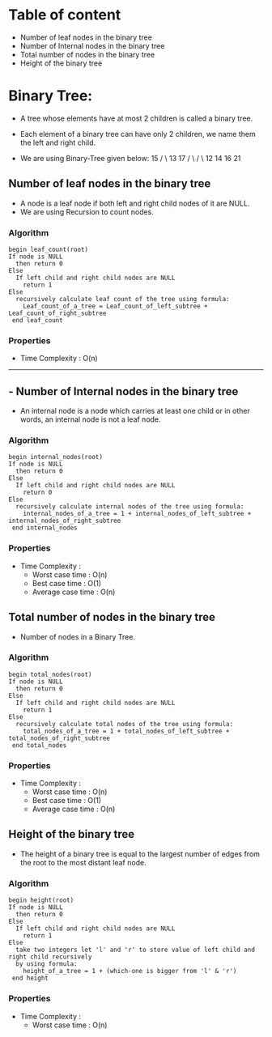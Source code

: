 <!-- follow the template of Bubble Sort, add the respective heading in Table of content -->


<!-- Table of content -->
# Table of content
- Number of leaf nodes in the binary tree
- Number of Internal nodes in the binary tree
- Total number of nodes in the binary tree
- Height of the binary tree

# Binary Tree:

- A tree whose elements have at most 2 children is called a binary tree. 
- Each element of a binary tree can have only 2 children, we name them the left and right child.


- We are using Binary-Tree given below:
              15 
           /      \ 
         13       17 
        /  \     /   \ 
      12    14  16    21  


## Number of leaf nodes in the binary tree
- A node is a leaf node if both left and right child nodes of it are NULL.
- We are using Recursion to count nodes.


### Algorithm

```
begin leaf_count(root)
If node is NULL 
  then return 0
Else 
  If left child and right child nodes are NULL 
    return 1
Else 
  recursively calculate leaf count of the tree using formula:
    Leaf_count_of_a_tree = Leaf_count_of_left_subtree + Leaf_count_of_right_subtree
 end leaf_count
```

### Properties

- Time Complexity : O(n)


---


## - Number of Internal nodes in the binary tree
- An internal node is a node which carries at least one child or in other words, an internal node is not a leaf node.


### Algorithm

```
begin internal_nodes(root)
If node is NULL 
  then return 0
Else 
  If left child and right child nodes are NULL 
    return 0
Else 
  recursively calculate internal nodes of the tree using formula:
    internal_nodes_of_a_tree = 1 + internal_nodes_of_left_subtree + internal_nodes_of_right_subtree
 end internal_nodes
```
### Properties

- Time Complexity :
  - Worst case time	: O(n)
  - Best case time : O(1)
  - Average case time : O(n)


## Total number of nodes in the binary tree

- Number of nodes in a Binary Tree.


### Algorithm

```
begin total_nodes(root)
If node is NULL 
  then return 0
Else 
  If left child and right child nodes are NULL 
    return 1
Else 
  recursively calculate total nodes of the tree using formula:
    total_nodes_of_a_tree = 1 + total_nodes_of_left_subtree + total_nodes_of_right_subtree
 end total_nodes
```
### Properties

- Time Complexity :
  - Worst case time	: O(n)
  - Best case time : O(1)
  - Average case time : O(n)
  

## Height of the binary tree

-  The height of a binary tree is equal to the largest number of edges from the root to the most distant leaf node.


### Algorithm

```
begin height(root)
If node is NULL 
  then return 0
Else 
  If left child and right child nodes are NULL 
    return 1
Else 
  take two integers let 'l' and 'r' to store value of left child and right child recursively
  by using formula:
    height_of_a_tree = 1 + (which-one is bigger from 'l' & 'r')
 end height
```
### Properties

- Time Complexity :
  - Worst case time	: O(n)
